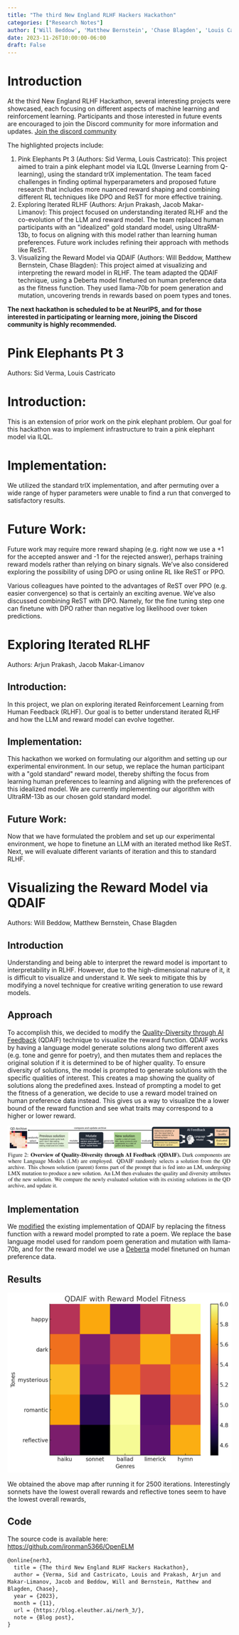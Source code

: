 ```yaml
---
title: "The third New England RLHF Hackers Hackathon"
categories: ["Research Notes"]
author: ['Will Beddow', 'Matthew Bernstein', 'Chase Blagden', 'Louis Castricato', 'Jacob Makar-Limanov' 'Arjun Prakash', 'Sid Verma']
date: 2023-11-26T10:00:00-06:00
draft: False
---
```


# Introduction 

At the third New England RLHF Hackathon, several interesting projects were showcased, each focusing on different aspects of machine learning and reinforcement learning. Participants and those interested in future events are encouraged to join the Discord community for more information and updates. [Join the discord community](https://discord.gg/5UhtzZnU)

The highlighted projects include:

1) Pink Elephants Pt 3 (Authors: Sid Verma, Louis Castricato): This project aimed to train a pink elephant model via ILQL (Inverse Learning from Q-learning), using the standard trlX implementation. The team faced challenges in finding optimal hyperparameters and proposed future research that includes more nuanced reward shaping and combining different RL techniques like DPO and ReST for more effective training.
2) Exploring Iterated RLHF (Authors: Arjun Prakash, Jacob Makar-Limanov): This project focused on understanding iterated RLHF and the co-evolution of the LLM and reward model. The team replaced human participants with an "idealized" gold standard model, using UltraRM-13b, to focus on aligning with this model rather than learning human preferences. Future work includes refining their approach with methods like ReST.
3) Visualizing the Reward Model via QDAIF (Authors: Will Beddow, Matthew Bernstein, Chase Blagden): This project aimed at visualizing and interpreting the reward model in RLHF. The team adapted the QDAIF technique, using a Deberta model finetuned on human preference data as the fitness function. They used llama-70b for poem generation and mutation, uncovering trends in rewards based on poem types and tones.

**The next hackathon is scheduled to be at NeurIPS, and for those interested in participating or learning more, joining the Discord community is highly recommended.**


# Pink Elephants Pt 3

Authors:  Sid Verma, Louis Castricato

# Introduction:
This is an extension of prior work on the pink elephant problem. Our goal for this hackathon was to implement infrastructure to train a pink elephant model via ILQL.

# Implementation:
We utilized the standard trlX implementation, and after permuting over a wide range of hyper parameters were unable to find a run that converged to satisfactory results. 

# Future Work:
Future work may require more reward shaping (e.g. right now we use a +1 for the accepted answer and -1 for the rejected answer), perhaps training reward models rather than relying on binary signals. We’ve also considered exploring the possibility of using DPO or using online RL like ReST or PPO. 

Various colleagues have pointed to the advantages of ReST over PPO (e.g. easier convergence) so that is certainly an exciting avenue. We’ve also discussed combining ReST with DPO. Namely, for the fine tuning step one can finetune with DPO rather than negative log likelihood over token predictions. 


# Exploring Iterated RLHF

Authors: Arjun Prakash, Jacob Makar-Limanov 

## Introduction:
In this project, we plan on exploring iterated Reinforcement Learning from Human Feedback (RLHF). Our goal is to better understand iterated RLHF and how the LLM and reward model can evolve together.

## Implementation:
This hackathon we worked on formulating our algorithm and setting up our experimental environment. In our setup, we replace the human participant with a "gold standard" reward model, thereby shifting the focus from learning human preferences to learning and aligning with the preferences of this idealized model. We are currently implementing our algorithm with UltraRM-13b as our chosen gold standard model.

## Future Work:
Now that we have formulated the problem and set up our experimental environment, we hope to finetune an LLM with an iterated method like ReST.  Next, we will evaluate different variants of iteration and this to standard RLHF.



# Visualizing the Reward Model via QDAIF

Authors: Will Beddow, Matthew Bernstein, Chase Blagden

## Introduction
Understanding and being able to interpret the reward model is important to interpretability in RLHF. However, due to the high-dimensional nature of it, it is difficult to visualize and understand it. We seek to mitigate this by modifying a novel technique for creative writing generation to use reward models.

## Approach
To accomplish this, we decided to modify the [Quality-Diversity through AI Feedback](https://qdaif.github.io/) (QDAIF) technique to visualize the reward function. QDAIF works by having a language model generate solutions along two different axes (e.g. tone and genre for poetry), and then mutates them and replaces the original solution if it is determined to be of higher quality. To ensure diversity of solutions, the model is prompted to generate solutions with the specific qualities of interest. This creates a map showing the quality of solutions along the predefined axes. Instead of prompting a model to get the fitness of a generation, we decide to use a reward model trained on human preference data instead. This gives us a way to visualize the a lower bound of the reward function and see what traits may correspond to a higher or lower reward. 
 

![An explanation of QDAIF](image1.png)

## Implementation
We [modified](https://github.com/ironman5366/OpenELM) the existing implementation of QDAIF by replacing the fitness function with a reward model prompted to rate a poem. We replace the base language model used for random poem generation and mutation with llama-70b, and for the reward model we use a [Deberta](https://huggingface.co/OpenAssistant/reward-model-deberta-v3-large) model finetuned on human preference data.

## Results

![Some image of results](image2.png)

We obtained the above map after running it for 2500 iterations. Interestingly sonnets have the lowest overall rewards and reflective tones seem to have the lowest overall rewards, 

## Code
The source code is available here: https://github.com/ironman5366/OpenELM 


```
@online{nerh3,
  title = {The third New England RLHF Hackers Hackathon},
  author = {Verma, Sid and Castricato, Louis and Prakash, Arjun and Makar-Limanov, Jacob and Beddow, Will and Bernstein, Matthew and Blagden, Chase},
  year = {2023},
  month = {11},
  url = {https://blog.eleuther.ai/nerh_3/},
  note = {Blog post},
}
```
